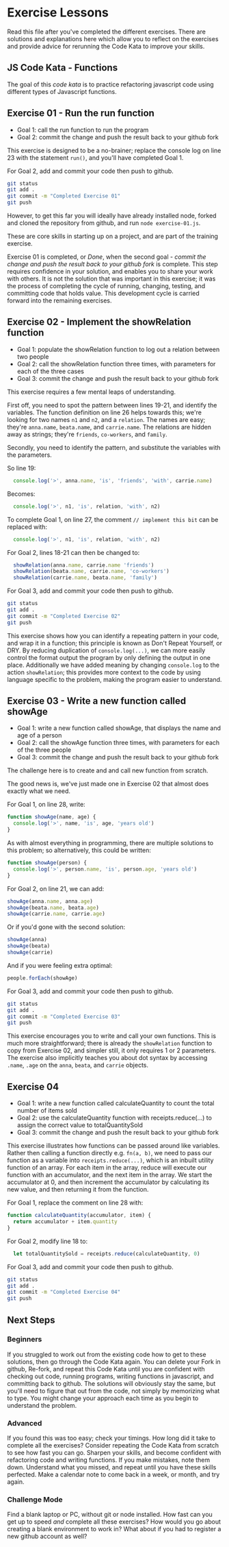 # Exercise Lessons

Read this file after you've completed the different exercises. There are solutions and explanations here which allow you to reflect on the exercises and provide advice for rerunning the Code Kata to improve your skills.

## JS Code Kata - Functions

The goal of this *code kata* is to practice refactoring javascript code using different types of Javascript functions.

## Exercise 01 - Run the run function

- Goal 1: call the run function to run the program
- Goal 2: commit the change and push the result back to your github fork

This exercise is designed to be a no-brainer; replace the console log on line 23 with the statement `run()`, and you'll have completed Goal 1.

For Goal 2, add and commit your code then push to github.

```sh
git status
git add .
git commit -m "Completed Exercise 01"
git push
```

However, to get this far you will ideally have already installed node, forked and cloned the repository from github, and run `node exercise-01.js`.

These are core skills in starting up on a project, and are part of the training exercise.

Exercise 01 is completed, or *Done*, when the second goal - *commit the change and push the result back to your github fork* is complete. This step requires confidence in your solution, and enables you to share your work with others. It is not the solution that was important in this exercise; it was the process of completing the cycle of running, changing, testing, and committing code that holds value. This development cycle is carried forward into the remaining exercises.

## Exercise 02 - Implement the showRelation function

- Goal 1: populate the showRelation function to log out a relation between two people
- Goal 2: call the showRelation function three times, with parameters for each of the three cases
- Goal 3: commit the change and push the result back to your github fork

This exercise requires a few mental leaps of understanding.

First off, you need to spot the pattern between lines 19-21, and identify the variables. The function definition on line 26 helps towards this; we're looking for two names `n1` and `n2`, and a `relation`. The names are easy; they're `anna.name`, `beata.name`, and `carrie.name`. The relations are hidden away as strings; they're `friends`, `co-workers`, and `family`.

Secondly, you need to identify the pattern, and substitute the variables with the parameters.

So line 19:
```js
  console.log('>', anna.name, 'is', 'friends', 'with', carrie.name)
```

Becomes:
```js
  console.log('>', n1, 'is', relation, 'with', n2)
```

To complete Goal 1, on line 27, the comment `// implement this bit` can be replaced with:
```js
  console.log('>', n1, 'is', relation, 'with', n2)
```

For Goal 2, lines 18-21 can then be changed to:
```js
  showRelation(anna.name, carrie.name 'friends')
  showRelation(beata.name, carrie.name, 'co-workers')
  showRelation(carrie.name, beata.name, 'family')
```

For Goal 3, add and commit your code then push to github.

```sh
git status
git add .
git commit -m "Completed Exercise 02"
git push
```

This exercise shows how you can identify a repeating pattern in your code, and wrap it in a function; this principle is known as Don't Repeat Yourself, or DRY. By reducing duplication of `console.log(...)`, we can more easily control the format output the program by only defining the output in one place. Additionally we have added meaning by changing `console.log` to the action `showRelation`; this provides more context to the code by using language specific to the problem, making the program easier to understand.

## Exercise 03 - Write a new function called showAge

- Goal 1: write a new function called showAge, that displays the name and age of a person
- Goal 2: call the showAge function three times, with parameters for each of the three people
- Goal 3: commit the change and push the result back to your github fork

The challenge here is to create and and call new function from scratch.

The good news is, we've just made one in Exercise 02 that almost does exactly what we need.

For Goal 1, on line 28, write:
```js
function showAge(name, age) {
  console.log('>', name, 'is', age, 'years old')
}
```

As with almost everything in programming, there are multiple solutions to this problem; so alternatively, this could be written:
```js
function showAge(person) {
  console.log('>', person.name, 'is', person.age, 'years old')
}
```

For Goal 2, on line 21, we can add:
```js
showAge(anna.name, anna.age)
showAge(beata.name, beata.age)
showAge(carrie.name, carrie.age)
```

Or if you'd gone with the second solution:
```js
showAge(anna)
showAge(beata)
showAge(carrie)
```

And if you were feeling extra optimal:
```js
people.forEach(showAge)
```

For Goal 3, add and commit your code then push to github.

```sh
git status
git add .
git commit -m "Completed Exercise 03"
git push
```

This exercise encourages you to write and call your own functions. This is much more straightforward; there is already the `showRelation` function to copy from Exercise 02, and simpler still, it only requires 1 or 2 parameters. The exercise also implicitly teaches you about dot syntax by accessing `.name`, `.age` on the `anna`, `beata`, and `carrie` objects.

## Exercise 04

- Goal 1: write a new function called calculateQuantity to count the total number of items sold
- Goal 2: use the calculateQuantity function with receipts.reduce(...) to assign the correct value to totalQuantitySold
- Goal 3: commit the change and push the result back to your github fork

This exercise illustrates how functions can be passed around like variables. Rather then calling a function directly e.g. `fn(a, b)`, we need to pass our function as a variable into `receipts.reduce(...)`, which is an inbuilt utility function of an array. For each item in the array, reduce will execute our function with an accumulator, and the next item in the array. We start the accumulator at 0, and then increment the accumulator by calculating its new value, and then returning it from the function.

For Goal 1, replace the comment on line 28 with:
```js
function calculateQuantity(accumulator, item) {
  return accumulator + item.quantity
}
```

For Goal 2, modify line 18 to:
```js
  let totalQuantitySold = receipts.reduce(calculateQuantity, 0)
```

For Goal 3, add and commit your code then push to github.

```sh
git status
git add .
git commit -m "Completed Exercise 04"
git push
```

## Next Steps

### Beginners

If you struggled to work out from the existing code how to get to these solutions, then go through the Code Kata again. You can delete your Fork in github, Re-fork, and repeat this Code Kata until you are confident with checking out code, running programs, writing functions in javascript, and committing back to github. The solutions will obviously stay the same, but you'll need to figure that out from the code, not simply by memorizing what to type. You might change your approach each time as you begin to understand the problem.

### Advanced

If you found this was too easy; check your timings. How long did it take to complete all the exercises? Consider repeating the Code Kata from scratch to see how fast you can go. Sharpen your skills, and become confident with refactoring code and writing functions. If you make mistakes, note them down. Understand what you missed, and repeat until you have these skills perfected. Make a calendar note to come back in a week, or month, and try again.

### Challenge Mode

Find a blank laptop or PC, without git or node installed. How fast can you get up to speed *and* complete all these exercises? How would you go about creating a blank environment to work in? What about if you had to register a new github account as well?
